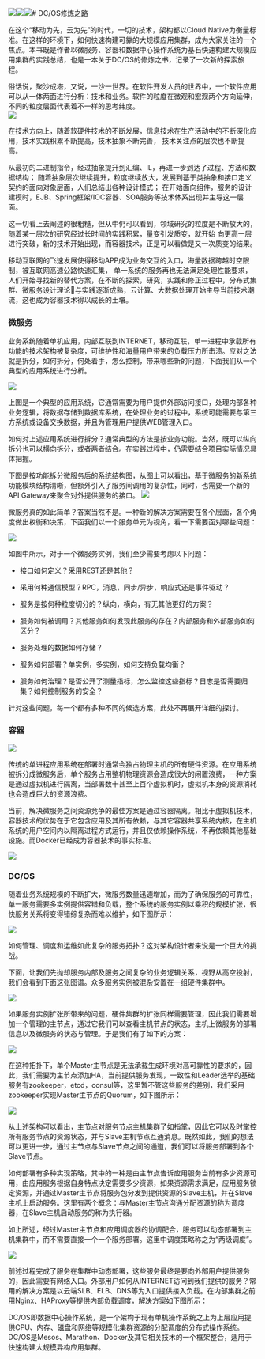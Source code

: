 ![](/assets/ms-cluster-7-1.png)![](/assets/ms-cluster-6-1.png)![](/assets/ms-cluster-5-1.png)# DC/OS修炼之路

在这个“移动为先，云为先”的时代，一切的技术，架构都以Cloud Native为衡量标准。在这样的环境下，如何快速构建可靠的大规模应用集群，成为大家关注的一个焦点。本书既是作者以微服务、容器和数据中心操作系统为基石快速构建大规模应用集群的实践总结，也是一本关于DC/OS的修炼之书，记录了一次新的探索旅程。

俗话说，聚沙成塔，又说，一沙一世界。在软件开发人员的世界中，一个软件应用可以从一体两面进行分析：技术和业务。软件的粒度在微观和宏观两个方向延伸，不同的粒度层面代表着不一样的思考纬度。  
![](/assets/docker_soft_granularity.png)

在技术方向上，随着软硬件技术的不断发展，信息技术在生产活动中的不断深化应用，技术实践积累不断提高，技术抽象不断完善， 技术关注点的层次也不断提高。

从最初的二进制指令，经过抽象提升到汇编、IL，再进一步到达了过程、方法和数据结构； 随着抽象层次继续提升，粒度继续放大，发展到基于类抽象和接口定义契约的面向对象层面，人们总结出各种设计模式； 在开始面向组件，服务的设计建模时，EJB、Spring框架/IOC容器、SOA服务等技术体系出现并主导这一层面。

这一切看上去阐述的很粗糙，但从中仍可以看到，领域研究的粒度是不断放大的，随着某一层次的研究经过长时间的实践积累，量变引发质变，就开始 向更高一层进行突破，新的技术开始出现，而容器技术，正是可以看做是又一次质变的结果。

移动互联网的飞速发展使得移动APP成为业务交互的入口，海量数据跨越时空限制，被互联网高速公路快速汇集， 单一系统的服务再也无法满足处理性能要求，人们开始寻找新的替代方案，在不断的探索，研究，实践和修正过程中，分布式集群、微服务设计理论与实践逐渐成熟，云计算、大数据处理开始主导当前技术潮流，这也成为容器技术得以成长的土壤。

### 微服务

业务系统随着单机应用，内部互联到INTERNET，移动互联，单一进程中承载所有功能的技术架构被复杂度，可维护性和海量用户带来的负载压力所击溃。应对之法就是拆分，如何拆分，何处着手，怎么控制，带来哪些新的问题，下面我们从一个典型的应用系统进行分析。

![](/assets/microservice_app_overview.png)

上图是一个典型的应用系统，它通常需要为用户提供外部访问接口，处理内部各种业务逻辑，将数据存储到数据库系统，在处理业务的过程中，系统可能需要与第三方系统或设备交换数据，并且为管理用户提供WEB管理入口。

如何对上述应用系统进行拆分？通常典型的方法是按业务功能。当然，既可以纵向拆分也可以横向拆分，或者两者结合。在实践过程中，仍需要结合项目实际情况具体把握。

下图是按功能拆分微服务后的系统结构图，从图上可以看出，基于微服务的新系统功能模块结构清晰，但额外引入了服务间调用的复杂性，同时，也需要一个新的API Gateway来聚合对外提供服务的接口。
![](/assets/microservice_ms_overview.png)

微服务真的如此简单？答案当然不是。一种新的解决方案需要在各个层面，各个角度做出权衡和决策，下面我们以一个服务单元为视角，看一下需要面对哪些问题：

![](/assets/microservice_service_unit.png)

如图中所示，对于一个微服务实例，我们至少需要考虑以下问题：

* 接口如何定义？采用REST还是其他？

* 采用何种通信模型？RPC，消息，同步/异步，响应式还是事件驱动？

* 服务是按何种粒度切分的？纵向，横向，有无其他更好的方案？

* 服务如何被调用？其他服务如何发现此服务的存在？内部服务和外部服务如何区分？

* 服务处理的数据如何存储？

* 服务如何部署？单实例，多实例，如何支持负载均衡？

* 服务如何治理？是否公开了测量指标，怎么监控这些指标？日志是否需要归集？如何控制服务的安全？

针对这些问题，每一个都有多种不同的候选方案，此处不再展开详细的探讨。

### 容器

![](/assets/ms-docker-1.png)

传统的单进程应用系统在部署时通常会独占物理主机的所有硬件资源。在应用系统被拆分成微服务后，单个服务占用整机物理资源会造成很大的闲置浪费，一种方案是通过虚拟机进行隔离，当部署数十甚至上百个虚拟机时，虚拟机本身的资源消耗也会造成巨大的资源浪费。

当前，解决微服务之间资源竞争的最佳方案是通过容器隔离。相比于虚拟机技术，容器技术的优势在于它包含应用及其所有依赖，与其它容器共享系统内核，在主机系统的用户空间内以隔离进程方式运行，并且仅依赖操作系统，不再依赖其他基础设施。而Docker已经成为容器技术的事实标准。

![](/assets/microservice_resource_docker.png)

### DC/OS

随着业务系统规模的不断扩大，微服务数量迅速增加，而为了确保服务的可靠性，单一服务需要多实例提供容错和负载，整个系统的服务实例以乘积的规模扩张，很快服务关系将变得错综复杂而难以维护，如下图所示：

![](/assets/microservice_overlay.png)

如何管理、调度和运维如此复杂的服务拓扑？这对架构设计者来说是一个巨大的挑战。

下面，让我们先抛却服务内部及服务之间复杂的业务逻辑关系，视野从高空投射，我们会看到下面这张图谱。众多服务实例被混杂安置在一组硬件集群中。

![](/assets/ms-cluster-4.png)

如果服务实例扩张所带来的问题，硬件集群的扩张同样需要管理，因此我们需要增加一个管理的主节点，通过它我们可以查看主机节点的状态，主机上微服务的部署信息以及微服务的状态与管理。于是我们有了如下的方案：

![](/assets/ms-cluster-5-1.png)

在这种拓扑下，单个Master主节点是无法承载生成环境对高可靠性的要求的，因此，我们需要为主节点添加HA，当前提供服务发现，一致性和Leader选举的基础服务有zookeeper，etcd，consul等，这里暂不管这些服务的差别，我们采用zookeeper实现Master主节点的Quorum，如下图所示：

![](/assets/ms-cluster-6-1.png)

从上述架构可以看出，主节点对服务节点主机集群了如指掌，因此它可以及时掌控所有服务节点的资源状态，并与Slave主机节点互通消息。既然如此，我们的想法可以更进一步，通过主节点与Slave节点之间的通道，我们可以将服务部署到各个Slave节点。

如何部署有多种实现策略，其中的一种是由主节点告诉应用服务当前有多少资源可用，由应用服务根据自身特点决定需要多少资源，如果资源需求满足，应用服务锁定资源，并通过Master主节点将服务包分发到提供资源的Slave主机，并在Slave主机上启动服务。这里有两个概念：与Master主节点沟通分配资源的称为调度器，在Slave主机启动服务的称为执行器。

如上所述，经过Master主节点和应用调度器的协调配合，服务可以动态部署到主机集群中，而不需要直接一个一个服务部署。这里中调度策略称之为“两级调度”。

![](/assets/ms-cluster-7-1.png)

前述过程完成了服务在集群中动态部署，这些服务最终是要向外部用户提供服务的，因此需要有网络入口。外部用户如何从INTERNET访问到我们提供的服务？常用的解决方案是以云端SLB、ELB、DNS等为入口提供接入负载。在内部集群之前用Nginx、HAProxy等提供内部负载调度，解决方案如下图所示：



DC/OS即数据中心操作系统，是一个架构于现有单机操作系统之上为上层应用提供CPU、内存、磁盘和网络等规模化集群资源的分配调度的分布式操作系统。DC/OS是Mesos、Marathon、Docker及其它相关技术的一个框架整合，适用于快速构建大规模异构应用集群。